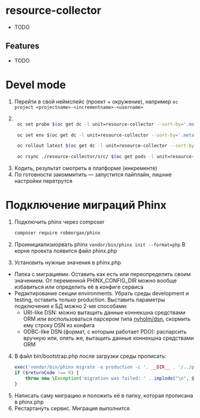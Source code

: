 resource-collector
======================================

* TODO

Features
--------

* TODO

# Devel mode

1. Перейти в свой неймспейс (проект + окружение), например `oc project <projectname>-<incrementname>-<username>`
2. ```sh

    oc set probe $(oc get dc -l unit=resource-collector --sort-by='.metadata.creationTimestamp' -o name | tail -r | head -n 1) --remove --readiness --liveness

    oc set env $(oc get dc -l unit=resource-collector --sort-by='.metadata.creationTimestamp' -o name | tail -r | head -n 1) OPCACHE_VALIDATE_TIMESTAMPS=1

    oc rollout latest $(oc get dc -l unit=resource-collector --sort-by='.metadata.creationTimestamp' -o name | tail -r | head -n 1)

    oc rsync ./resource-collector/src/ $(oc get pods -l unit=resource-collector -o=name --sort-by='.metadata.creationTimestamp' | tail -r | head -n 1):/var/www/html/src --watch --no-perms
    ```
3. Кодить, результат смотреть в платформе (инкременте)
4. По готовности закоммитить — запустится пайплайн, лишние настройки перетрутся

# Подключение миграций Phinx

1. Подключить phinx через composer
    ```sh
    composer require robmorgan/phinx
    ```

2. Проинициализиорвать phinx `vendor/bin/phinx init --format=php`
В корне проекта появится файл phinx.php
3. Установить нужные значения в phinx.php
  - Папка с миграциями. Оставить как есть или переопределить своим значением. От переменной PHINX_CONFIG_DIR можно вообще избавиться или определить её в конфиге сервиса
  - Редактирование секции environments. Убрать среды development и testing, оставить только production. Выставить параметры подключения к БД можно 2-мя способами:
    - URI-like DSN: можно вытащить данные коннекшна средствами ORM или воспользоваться парсером типа [nyholm/dsn](https://github.com/Nyholm/dsn), скормить ему строку DSN из конфига
    - ODBC-like DSN (формат, с которым работает PDO): распарсить вручную или, опять же, вытащить данные коннекшна средствами ORM
4. В файл bin/bootstrap.php после загрузки среды прописать: 
	```php
	exec('vendor/bin/phinx migrate -e production -c '. __DIR__ . '/../phinx.php', $output, $returnCode);
	if ($returnCode !== 0) {
		throw new \Exception('migration was failed: ' . implode("\n", $output));
	}
	```
5. Написать саму миграцию и положить её в папку, которая прописана в phinx.php
6. Рестартануть сервис. Миграция выполнится
